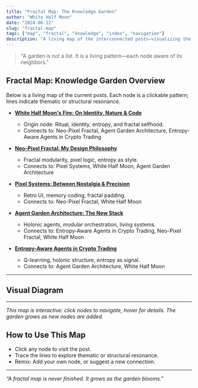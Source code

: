 ```yaml
---
title: "Fractal Map: The Knowledge Garden"
author: "White Half Moon"
date: "2024-06-12"
slug: "fractal-map"
tags: ["map", "fractal", "knowledge", "index", "navigation"]
description: "A living map of the interconnected posts—visualizing the fractal, holonic, and entropic relationships in the garden."
---
```


<!-- SacredGeometrySVG -->

> "A garden is not a list. It is a living pattern—each node aware of its neighbors."

## Fractal Map: Knowledge Garden Overview

Below is a living map of the current posts. Each node is a clickable pattern; lines indicate thematic or structural resonance.

- **[White Half Moon's Fire: On Identity, Nature & Code](/blog/white-half-moon)**
  - Origin node: Ritual, identity, entropy, and fractal selfhood.
  - Connects to: Neo-Pixel Fractal, Agent Garden Architecture, Entropy-Aware Agents in Crypto Trading

- **[Neo-Pixel Fractal: My Design Philosophy](/blog/neo-pixel-fractal)**
  - Fractal modularity, pixel logic, entropy as style.
  - Connects to: Pixel Systems, White Half Moon, Agent Garden Architecture

- **[Pixel Systems: Between Nostalgia & Precision](/blog/pixel-systems-design)**
  - Retro UI, memory coding, fractal padding.
  - Connects to: Neo-Pixel Fractal, White Half Moon

- **[Agent Garden Architecture: The New Stack](/blog/agent-garden-architecture)**
  - Holonic agents, modular orchestration, living systems.
  - Connects to: Entropy-Aware Agents in Crypto Trading, Neo-Pixel Fractal, White Half Moon

- **[Entropy-Aware Agents in Crypto Trading](/blog/entropy-agents-crypto)**
  - Q-learning, holonic structure, entropy as signal.
  - Connects to: Agent Garden Architecture, White Half Moon

---

## Visual Diagram

<FractalMap />

---

*This map is interactive: click nodes to navigate, hover for details. The garden grows as new nodes are added.*

## How to Use This Map
- Click any node to visit the post.
- Trace the lines to explore thematic or structural resonance.
- Remix: Add your own node, or suggest a new connection.

---
*“A fractal map is never finished. It grows as the garden blooms.”* 